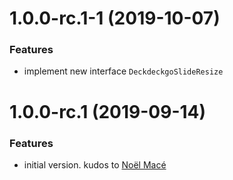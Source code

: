 <a name="1.0.0-rc.1-1"></a>
# 1.0.0-rc.1-1 (2019-10-07)

### Features

* implement new interface `DeckdeckgoSlideResize`

<a name="1.0.0-rc.1"></a>
# 1.0.0-rc.1 (2019-09-14)

### Features

* initial version. kudos to [Noël Macé](https://github.com/noelmace)
